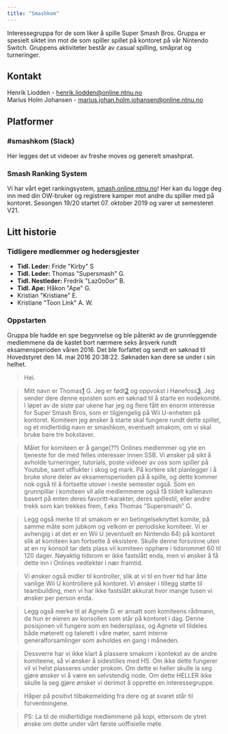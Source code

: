 ```yaml
---
title: "Smashkom"
---
```


Interessegruppa for de som liker å spille Super Smash Bros. Gruppa er spesielt siktet inn mot de som spiller spillet på kontoret på vår Nintendo Switch. Gruppens aktiviteter består av casual spilling, småprat og turneringer.



## Kontakt
Henrik Liodden - henrik.liodden@online.ntnu.no  
Marius Holm Johansen - marius.johan.holm.johansen@online.ntnu.no


## Platformer

### #smashkom (Slack)
Her legges det ut videoer av freshe moves og generelt smashprat.

### Smash Ranking System
Vi har vårt eget rankingsystem, [smash.online.ntnu.no](smash.online.ntnu.no)! Her kan du logge deg inn med din OW-bruker og registrere kamper mot andre du spiller med på kontoret. Sesongen 19/20 startet 07. oktober 2019 og varer ut semesteret V21.

## Litt historie

### Tidligere medlemmer og hedersgjester
- **Tidl. Leder:** Fride "Kirby" S
- **Tidl. Leder:** Thomas "Supersmash" G.
- **Tidl. Nestleder:** Fredrik "Laz0o0or" B.
- **Tidl. Ape:** Håkon "Ape" G.
-  Kristian "Kristiane" E.
-  Kristiane "Toon Link" A. W.


### Oppstarten

Gruppa ble hadde en spe begynnelse og ble påtenkt av de grunnleggende medlemmene da de kastet bort nærmere seks årsverk rundt eksamensperioden våren 2016. Det ble forfattet og sendt en søknad til Hovedstyret den 14. mai 2016 20:38:22. Søknaden kan dere se under i sin helhet.

>Hei.


>Mitt navn er Thomas[1] G. Jeg er født[2] og oppvokst i Hønefoss[3].
>Jeg sender dere denne eposten som en søknad til å starte en nodekomité. I løpet av de siste par ukene har
>jeg og flere fått en enorm interesse for Super Smash Bros, som er tilgjengelig på Wii U-enheten på kontoret.
>Komiteen jeg ønsker å starte skal fungere rundt dette spillet, og et midlertidig navn er smashkom, eventuelt
>smakom, om vi skal bruke bare tre bokstaver.


>Målet for komiteen er å gange(??) Onlines medlemmer og yte en tjeneste for de med felles interesser innen 
>SSB. Vi ønsker på sikt å avholde turneringer, tutorials, poste videoer av oss som spiller på Youtube, samt 
>utflukter i skog og mark. På kortere sikt planlegger i å bruke store deler av eksamensperioden på å spille, og 
>dette kommer nok også til å fortsette utover i neste semester også. Som en grunnpillar i komiteen vil alle
>medlemmene også få tildelt kallenavn basert på enten deres favoritt-karakter, deres spillestil, eller andre
>trekk som kan trekkes frem, f.eks Thomas ”Supersmash” G.


>Legg også merke til at smakom er en betingelseknyttet komite, på samme måte som jubkom og velkom er 
>periodiske komiteer. Vi er avhengig i at det er en Wii U (eventuelt en Nintendo 64) på kontoret slik at komiteen 
>kan fortsette å eksistere. Skulle denne forsvinne uten at en ny konsoll tar dets plass vil komiteen opphøre i 
>tidsrommet 60 til 120 dager. Nøyaktig tidsrom er ikke fastslått enda, men vi ønsker å få dette inn i Onlines 
>vedtekter i nær framtid.


>Vi ønsker også midler til kontroller, slik at vi til en hver tid har åtte vanlige Wii U kontrollere på kontoret. Vi ønsker
>i tillegg støtte til teambuilding, men vi har ikke fastslått akkurat hvor mange tusen vi ønsker per person enda.


>Legg også merke til at Agnete D. er ansatt som komiteens rådmann, da hun er eieren av konsollen som står
>på kontoret i dag. Denne posisjonen vil fungere som en hedersplass, og Agnete vil tildeles både møterett og talerett
>i våre møter, samt interne generalforsamlinger som avholdes en gang i måneden.


>Dessverre har vi ikke klart å plassere smakom i kontekst av de andre komiteene, så vi ønsker å sidestilles med HS.
>Om ikke dette fungerer vil vi helst plasseres under prokom. Om dette ei heller skulle la seg gjøre ønsker vi å være en
>selvstendig node. Om dette HELLER ikke skulle la seg gjøre ønsker vi derimot å opprette en interessegruppe.


>Håper på positivt tilbakemelding fra dere og at svaret står til forventningene.


>PS: La til de midlertidige medlemmene på kopi, ettersom de ytret ønske om dette under vårt første uoffisielle møte.


>[1]: http://ssb.no/befolkning/statistikker/navn/_window/banner+-+navnesok?navn=Thomas


>[2]: http://www.babyverden.no/Fodsel/


>[3]: https://en.wikipedia.org/wiki/Hønefoss